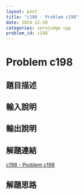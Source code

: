 ```yaml
---
layout: post
title: "c198 - Problem c198"
date: 2024-12-20
categories: zerojudge cpp
problem_id: c198
---
```


# Problem c198

## 題目描述



## 輸入說明



## 輸出說明



## 解題連結

[c198 - Problem c198](https://zerojudge.tw/ShowProblem?problemid=c198)

## 解題思路

